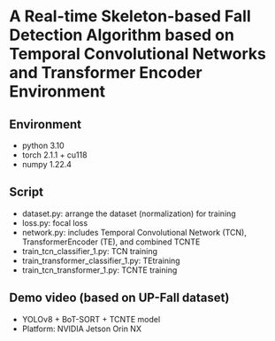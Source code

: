 # A Real-time Skeleton-based Fall Detection Algorithm based on Temporal Convolutional Networks and Transformer Encoder Environment

## Environment
* python 3.10
*	torch 2.1.1 + cu118
*	numpy 1.22.4

## Script

*	dataset.py: arrange the dataset (normalization) for training 
*	loss.py: focal loss 
*	network.py: includes Temporal Convolutional Network (TCN), TransformerEncoder (TE), and combined TCNTE
*	train_tcn_classifier_1.py: TCN training
*	train_transformer_classifier_1.py: TEtraining
*	train_tcn_transformer_1.py: TCNTE training

## Demo video (based on UP-Fall dataset)

*	YOLOv8 + BoT-SORT + TCNTE model
*	Platform: NVIDIA Jetson Orin NX



